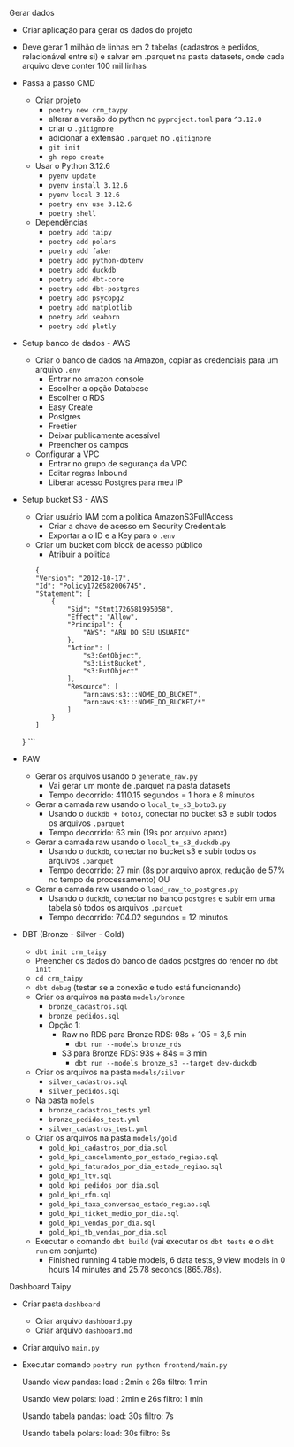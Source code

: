 Gerar dados
- Criar aplicação para gerar os dados do projeto
- Deve gerar 1 milhão de linhas em 2 tabelas (cadastros e pedidos, relacionável entre si) e salvar em .parquet na pasta datasets, onde cada arquivo deve conter 100 mil linhas

- Passa a passo CMD
	- Criar projeto
		- `poetry new crm_taypy`
		- alterar a versão do python no `pyproject.toml` para `^3.12.0`
		- criar o `.gitignore`
		- adicionar a extensão `.parquet` no `.gitignore`
		- `git init`
		- `gh repo create`
	- Usar o Python 3.12.6
		- `pyenv update`
		- `pyenv install 3.12.6`
		- `pyenv local 3.12.6`
		- `poetry env use 3.12.6`
		- `poetry shell`
	- Dependências
		- `poetry add taipy`
		- `poetry add polars`
		- `poetry add faker`
		- `poetry add python-dotenv`
		- `poetry add duckdb`
		- `poetry add dbt-core`
		- `poetry add dbt-postgres`
		- `poetry add psycopg2`
		- `poetry add matplotlib`
		- `poetry add seaborn`
		- `poetry add plotly`
- Setup banco de dados - AWS
	- Criar o banco de dados na Amazon, copiar as credenciais para um arquivo `.env`
		- Entrar no amazon console
		- Escolher a opção Database
		- Escolher o RDS
		- Easy Create
		- Postgres
		- Freetier
		- Deixar publicamente acessível
		- Preencher os campos
	- Configurar a VPC
		- Entrar no grupo de segurança da VPC
		- Editar regras Inbound
		- Liberar acesso Postgres para meu IP 
- Setup bucket S3 - AWS
	- Criar usuário IAM com a política AmazonS3FullAccess
		- Criar a chave de acesso em Security Credentials
		- Exportar a o ID e a Key para o `.env`
	- Criar um bucket com block de acesso público
		- Atribuir a politica
		```
		{
		"Version": "2012-10-17",
		"Id": "Policy1726582006745",
		"Statement": [
			{
				"Sid": "Stmt1726581995058",
				"Effect": "Allow",
				"Principal": {
					"AWS": "ARN DO SEU USUARIO"
				},
				"Action": [
					"s3:GetObject",
					"s3:ListBucket",
					"s3:PutObject"
				],
				"Resource": [
					"arn:aws:s3:::NOME_DO_BUCKET",
					"arn:aws:s3:::NOME_DO_BUCKET/*"
				]
			}
		]
	}
		```
	
- RAW
	- Gerar os arquivos usando o `generate_raw.py`
		- Vai gerar um monte de .parquet na pasta datasets
		- Tempo decorrido: 4110.15 segundos = 1 hora e 8 minutos
	- Gerar a camada raw usando o `local_to_s3_boto3.py`
		- Usando o `duckdb + boto3`, conectar no bucket s3 e subir todos os arquivos `.parquet`
		- Tempo decorrido: 63 min (19s por arquivo aprox)
	- Gerar a camada raw usando o `local_to_s3_duckdb.py`
		- Usando o `duckdb`, conectar no bucket s3 e subir todos os arquivos `.parquet`
		- Tempo decorrido: 27 min (8s por arquivo aprox, redução de 57% no tempo de processamento)
	OU
	- Gerar a camada raw usando o `load_raw_to_postgres.py`
		- Usando o `duckdb`, conectar no banco `postgres` e subir em uma tabela só todos os arquivos `.parquet`
		- Tempo decorrido: 704.02 segundos = 12 minutos
- DBT (Bronze - Silver - Gold)
	- `dbt init crm_taipy`
	- Preencher os dados do banco de dados postgres do render no `dbt init`
	- `cd crm_taipy`
	- `dbt debug` (testar se a conexão e tudo está funcionando)
	- Criar os arquivos na pasta `models/bronze` 
		- `bronze_cadastros.sql`
		- `bronze_pedidos.sql`
		- Opção 1:
			- Raw no RDS para Bronze RDS: 98s + 105 = 3,5 min
				- `dbt run --models bronze_rds`
			- S3 para Bronze RDS: 93s + 84s = 3 min
				- `dbt run --models bronze_s3 --target dev-duckdb`
	- Criar os arquivos na pasta `models/silver`
		- `silver_cadastros.sql`
		- `silver_pedidos.sql`
	- Na pasta `models`
		- `bronze_cadastros_tests.yml`
		- `bronze_pedidos_test.yml`
		- `silver_cadastros_test.yml`
	- Criar os arquivos na pasta `models/gold`
		- `gold_kpi_cadastros_por_dia.sql`
		- `gold_kpi_cancelamento_por_estado_regiao.sql`
		- `gold_kpi_faturados_por_dia_estado_regiao.sql`
		- `gold_kpi_ltv.sql`
		- `gold_kpi_pedidos_por_dia.sql`
		- `gold_kpi_rfm.sql`
		- `gold_kpi_taxa_conversao_estado_regiao.sql`
		- `gold_kpi_ticket_medio_por_dia.sql`
		- `gold_kpi_vendas_por_dia.sql`
		- `gold_kpi_tb_vendas_por_dia.sql`
	- Executar o comando `dbt build` (vai executar os `dbt tests` e o `dbt run` em conjunto)
		- Finished running 4 table models, 6 data tests, 9 view models in 0 hours 14 minutes and 25.78 seconds (865.78s).

Dashboard Taipy
- Criar pasta `dashboard`
	- Criar arquivo `dashboard.py`
	- Criar arquivo `dashboard.md`
- Criar arquivo `main.py`
- Executar comando `poetry run python frontend/main.py`

	Usando view pandas:
		load : 2min e 26s
		filtro: 1 min

	Usando view polars:
		load : 2min e 26s
		filtro: 1 min

	Usando tabela pandas:
		load: 30s
		filtro: 7s

	Usando tabela polars:
		load: 30s
		filtro: 6s